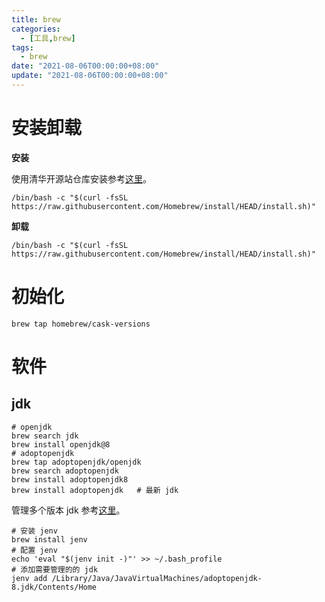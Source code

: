 ```yaml
---
title: brew
categories: 
  - [工具,brew]
tags:
  - brew
date: "2021-08-06T00:00:00+08:00"
update: "2021-08-06T00:00:00+08:00"
---
```


# 安装卸载

**安装**

使用清华开源站仓库安装参考[这里](https://mirrors.tuna.tsinghua.edu.cn/help/homebrew/)。

```shell
/bin/bash -c "$(curl -fsSL https://raw.githubusercontent.com/Homebrew/install/HEAD/install.sh)"
```

**卸载**

```shell
/bin/bash -c "$(curl -fsSL https://raw.githubusercontent.com/Homebrew/install/HEAD/install.sh)"
```

# 初始化

```shell
brew tap homebrew/cask-versions
```

# 软件

## jdk

```shell
# openjdk
brew search jdk
brew install openjdk@8
# adoptopenjdk
brew tap adoptopenjdk/openjdk
brew search adoptopenjdk
brew install adoptopenjdk8
brew install adoptopenjdk   # 最新 jdk
```

管理多个版本 jdk 参考[这里](https://stackoverflow.com/questions/26252591/mac-os-x-and-multiple-java-versions)。

```shell
# 安装 jenv
brew install jenv
# 配置 jenv
echo 'eval "$(jenv init -)"' >> ~/.bash_profile
# 添加需要管理的的 jdk
jenv add /Library/Java/JavaVirtualMachines/adoptopenjdk-8.jdk/Contents/Home
```


